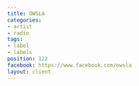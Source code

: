 ```yaml
---
title: OWSLA
categories:
- artist
- radio
tags:
- label
- labels
position: 122
facebook: https://www.facebook.com/owsla
layout: client
---
```


